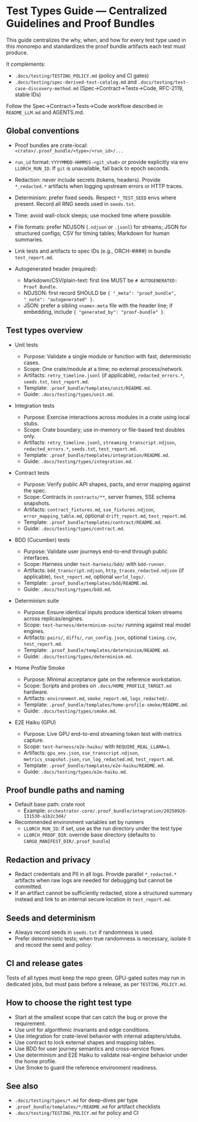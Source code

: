 # Test Types Guide — Centralized Guidelines and Proof Bundles

This guide centralizes the why, when, and how for every test type used in this monorepo and standardizes the proof bundle artifacts each test must produce.

It complements:
- `.docs/testing/TESTING_POLICY.md` (policy and CI gates)
- `.docs/testing/spec-derived-test-catalog.md` and `.docs/testing/test-case-discovery-method.md` (Spec→Contract→Tests→Code, RFC-2119, stable IDs)

Follow the Spec→Contract→Tests→Code workflow described in `README_LLM.md` and AGENTS.md.

## Global conventions

- Proof bundles are crate-local: `<crate>/.proof_bundle/<type>/<run_id>/...`
- `run_id` format: `YYYYMMDD-HHMMSS-<git_sha8>` or provide explicitly via env `LLORCH_RUN_ID`. If `git` is unavailable, fall back to epoch seconds.
- Redaction: never include secrets (tokens, headers). Provide `*_redacted.*` artifacts when logging upstream errors or HTTP traces.
- Determinism: prefer fixed seeds. Respect `*_TEST_SEED` envs where present. Record all RNG seeds used in `seeds.txt`.
- Time: avoid wall-clock sleeps; use mocked time where possible.
- File formats: prefer NDJSON (`.ndjson` or `.jsonl`) for streams; JSON for structured configs; CSV for timing tables; Markdown for human summaries.
- Link tests and artifacts to spec IDs (e.g., ORCH-####) in bundle `test_report.md`.

- Autogenerated header (required):
  - Markdown/CSV/plain-text: first line MUST be `# AUTOGENERATED: Proof Bundle`.
  - NDJSON: first record SHOULD be `{ "_meta": "proof_bundle", "_note": "autogenerated" }`.
  - JSON: prefer a sibling `<name>.meta` file with the header line; if embedding, include `{ "generated_by": "proof-bundle" }`.

## Test types overview

- Unit tests
  - Purpose: Validate a single module or function with fast, deterministic cases.
  - Scope: One crate/module at a time; no external process/network.
  - Artifacts: `retry_timeline.jsonl` (if applicable), `redacted_errors.*`, `seeds.txt`, `test_report.md`.
  - Template: `.proof_bundle/templates/unit/README.md`.
  - Guide: `.docs/testing/types/unit.md`.

- Integration tests
  - Purpose: Exercise interactions across modules in a crate using local stubs.
  - Scope: Crate boundary; use in-memory or file-based test doubles only.
  - Artifacts: `retry_timeline.jsonl`, `streaming_transcript.ndjson`, `redacted_errors.*`, `seeds.txt`, `test_report.md`.
  - Template: `.proof_bundle/templates/integration/README.md`.
  - Guide: `.docs/testing/types/integration.md`.

- Contract tests
  - Purpose: Verify public API shapes, pacts, and error mapping against the spec.
  - Scope: Contracts in `contracts/**`, server frames, SSE schema snapshots.
  - Artifacts: `contract_fixtures.md`, `sse_fixtures.ndjson`, `error_mapping_table.md`, optional `drift_report.md`, `test_report.md`.
  - Template: `.proof_bundle/templates/contract/README.md`.
  - Guide: `.docs/testing/types/contract.md`.

- BDD (Cucumber) tests
  - Purpose: Validate user journeys end-to-end through public interfaces.
  - Scope: Harness under `test-harness/bdd/` with `bdd-runner`.
  - Artifacts: `bdd_transcript.ndjson`, `http_traces_redacted.ndjson` (if applicable), `test_report.md`, optional `world_logs/`.
  - Template: `.proof_bundle/templates/bdd/README.md`.
  - Guide: `.docs/testing/types/bdd.md`.

- Determinism suite
  - Purpose: Ensure identical inputs produce identical token streams across replicas/engines.
  - Scope: `test-harness/determinism-suite/` running against real model engines.
  - Artifacts: `pairs/`, `diffs/`, `run_config.json`, optional `timing.csv`, `test_report.md`.
  - Template: `.proof_bundle/templates/determinism/README.md`.
  - Guide: `.docs/testing/types/determinism.md`.

- Home Profile Smoke
  - Purpose: Minimal acceptance gate on the reference workstation.
  - Scope: Scripts and probes on `.docs/HOME_PROFILE_TARGET.md` hardware.
  - Artifacts: `environment.md`, `smoke_report.md`, `logs_redacted/`.
  - Template: `.proof_bundle/templates/home-profile-smoke/README.md`.
  - Guide: `.docs/testing/types/smoke.md`.

- E2E Haiku (GPU)
  - Purpose: Live GPU end-to-end streaming token test with metrics capture.
  - Scope: `test-harness/e2e-haiku/` with `REQUIRE_REAL_LLAMA=1`.
  - Artifacts: `gpu_env.json`, `sse_transcript.ndjson`, `metrics_snapshot.json`, `run_log_redacted.md`, `test_report.md`.
  - Template: `.proof_bundle/templates/e2e-haiku/README.md`.
  - Guide: `.docs/testing/types/e2e-haiku.md`.

## Proof bundle paths and naming

- Default base path: crate root
  - Example: `orchestrator-core/.proof_bundle/integration/20250926-131530-a1b2c3d4/`
- Recommended environment variables set by runners
  - `LLORCH_RUN_ID`: if set, use as the run directory under the test type
  - `LLORCH_PROOF_DIR`: override base directory (defaults to `CARGO_MANIFEST_DIR/.proof_bundle`)

## Redaction and privacy

- Redact credentials and PII in all logs. Provide parallel `*_redacted.*` artifacts when raw logs are needed for debugging but cannot be committed.
- If an artifact cannot be sufficiently redacted, store a structured summary instead and link to an internal secure location in `test_report.md`.

## Seeds and determinism

- Always record seeds in `seeds.txt` if randomness is used.
- Prefer deterministic tests; when true randomness is necessary, isolate it and record the seed and policy.

## CI and release gates

Tests of all types must keep the repo green. GPU-gated suites may run in dedicated jobs, but must pass before a release, as per `TESTING_POLICY.md`.

## How to choose the right test type

- Start at the smallest scope that can catch the bug or prove the requirement.
- Use unit for algorithmic invariants and edge conditions.
- Use integration for crate-level behavior with internal adapters/stubs.
- Use contract to lock external shapes and mapping tables.
- Use BDD for user journey semantics and cross-service flows.
- Use determinism and E2E Haiku to validate real-engine behavior under the home profile.
- Use Smoke to guard the reference environment readiness.

## See also

- `.docs/testing/types/*.md` for deep-dives per type
- `.proof_bundle/templates/*/README.md` for artifact checklists
- `.docs/testing/TESTING_POLICY.md` for policy and CI
